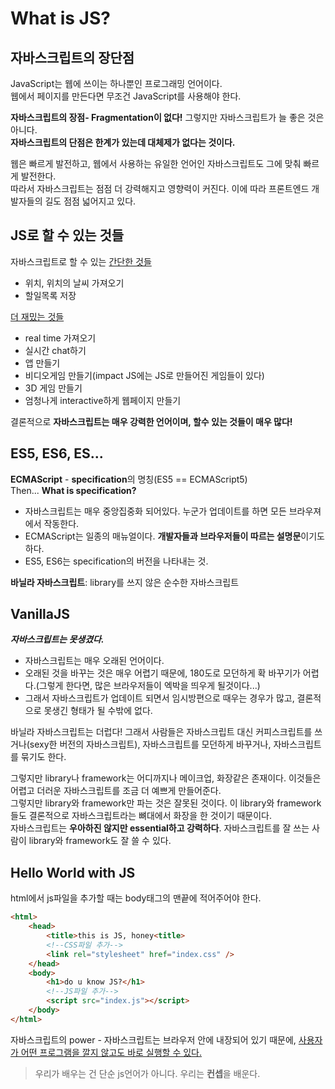 # What is JS?
## 자바스크립트의 장단점
JavaScript는 웹에 쓰이는 하나뿐인 프로그래밍 언어이다.  
웹에서 페이지를 만든다면 무조건 JavaScript를 사용해야 한다.  
  
**자바스크립트의 장점- Fragmentation이 없다!**
그렇지만 자바스크립트가 늘 좋은 것은 아니다.  
**자바스크립트의 단점은 한계가 있는데 대체제가 없다는 것이다.**  
  
웹은 빠르게 발전하고, 웹에서 사용하는 유일한 언어인 자바스크립트도 그에 맞춰 빠르게 발전한다.  
따라서 자바스크립트는 점점 더 강력해지고 영향력이 커진다. 이에 따라 프론트엔드 개발자들의 길도 점점 넓어지고 있다.  
  
## JS로 할 수 있는 것들
자바스크립트로 할 수 있는 <u>간단한 것들</u>
- 위치, 위치의 날씨 가져오기
- 할일목록 저장

<u>더 재밌는 것들</u>
- real time 가져오기
- 실시간 chat하기
- 앱 만들기
- 비디오게임 만들기(impact JS에는 JS로 만들어진 게임들이 있다)
- 3D 게임 만들기
- 엄청나게 interactive하게 웹페이지 만들기

결론적으로 **자바스크립트는 매우 강력한 언어이며, 할수 있는 것들이 매우 많다!**  
  
## ES5, ES6, ES...
**ECMAScript** - **specification**의 명칭(ES5 == ECMAScript5)  
Then... **What is specification?**  
- 자바스크립트는 매우 중앙집중화 되어있다. 누군가 업데이트를 하면 모든 브라우져에서 작동한다. 
- ECMAScript는 일종의 매뉴얼이다. **개발자들과 브라우저들이 따르는 설명문**이기도 하다. 
- ES5, ES6는 specification의 버전을 나타내는 것. 

**바닐라 자바스크립트**: library를 쓰지 않은 순수한 자바스크립트

## VanillaJS
***자바스크립트는 못생겼다.*** 
- 자바스크립트는 매우 오래된 언어이다. 
- 오래된 것을 바꾸는 것은 매우 어렵기 때문에, 180도로 모던하게 확 바꾸기가 어렵다.(그렇게 한다면, 많은 브라우저들이 엑박을 띄우게 될것이다...)  
- 그래서 자바스크립트가 업데이트 되면서 임시방편으로 때우는 경우가 많고, 결론적으로 못생긴 형태가 될 수밖에 없다.

바닐라 자바스크립트는 더럽다! 그래서 사람들은 자바스크립트 대신 커피스크립트를 쓰거나(sexy한 버전의 자바스크립트), 자바스크립트를 모던하게 바꾸거나, 자바스크립트를 묶기도 한다.  
  
그렇지만 library나 framework는 어디까지나 메이크업, 화장같은 존재이다. 이것들은 어렵고 더러운 자바스크립트를 조금 더 예쁘게 만들어준다.  
그렇지만 library와 framework만 파는 것은 잘못된 것이다. 이 library와 framework들도 결론적으로 자바스크립트라는 뼈대에서 화장을 한 것이기 때문이다.   
자바스크립트는 **우아하진 않지만 essential하고 강력하다**. 자바스크립트를 잘 쓰는 사람이 library와 framework도 잘 쓸 수 있다.  
  
## Hello World with JS
html에서 js파일을 추가할 때는 body태그의 맨끝에 적어주어야 한다.

```html
<html>
    <head>
        <title>this is JS, honey<title>
        <!--CSS파일 추가-->
        <link rel="stylesheet" href="index.css" />
    </head>
    <body>
        <h1>do u know JS?</h1>
        <!--JS파일 추가-->
        <script src="index.js"></script>
    </body>
</html>
```

자바스크립트의 power - 자바스크립트는 브라우저 안에 내장되어 있기 때문에, <u>사용자가 어떤 프로그램을 깔지 않고도 바로 실행할 수 있다.</u>  
  
> 우리가 배우는 건 단순 js언어가 아니다. 우리는 **컨셉**을 배운다.